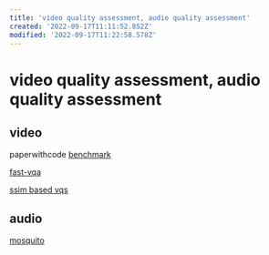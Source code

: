 ```yaml
---
title: 'video quality assessment, audio quality assessment'
created: '2022-09-17T11:11:52.852Z'
modified: '2022-09-17T11:22:58.578Z'
---
```


# video quality assessment, audio quality assessment

## video

paperwithcode [benchmark](https://paperswithcode.com/task/video-quality-assessment)

[fast-vqa]()

[ssim based vqs](https://github.com/kahkeng/vqats)

## audio

[mosquito](https://pypi.org/project/mosqito/)
